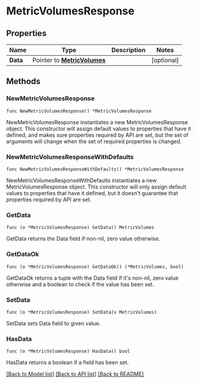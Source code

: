 # MetricVolumesResponse

## Properties

Name | Type | Description | Notes
---- | ---- | ----------- | ------
**Data** | Pointer to [**MetricVolumes**](MetricVolumes.md) |  | [optional] 

## Methods

### NewMetricVolumesResponse

`func NewMetricVolumesResponse() *MetricVolumesResponse`

NewMetricVolumesResponse instantiates a new MetricVolumesResponse object.
This constructor will assign default values to properties that have it defined,
and makes sure properties required by API are set, but the set of arguments
will change when the set of required properties is changed.

### NewMetricVolumesResponseWithDefaults

`func NewMetricVolumesResponseWithDefaults() *MetricVolumesResponse`

NewMetricVolumesResponseWithDefaults instantiates a new MetricVolumesResponse object.
This constructor will only assign default values to properties that have it defined,
but it doesn't guarantee that properties required by API are set.

### GetData

`func (o *MetricVolumesResponse) GetData() MetricVolumes`

GetData returns the Data field if non-nil, zero value otherwise.

### GetDataOk

`func (o *MetricVolumesResponse) GetDataOk() (*MetricVolumes, bool)`

GetDataOk returns a tuple with the Data field if it's non-nil, zero value otherwise
and a boolean to check if the value has been set.

### SetData

`func (o *MetricVolumesResponse) SetData(v MetricVolumes)`

SetData sets Data field to given value.

### HasData

`func (o *MetricVolumesResponse) HasData() bool`

HasData returns a boolean if a field has been set.


[[Back to Model list]](../README.md#documentation-for-models) [[Back to API list]](../README.md#documentation-for-api-endpoints) [[Back to README]](../README.md)


